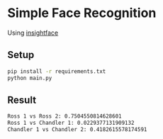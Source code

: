 # Simple Face Recognition

Using [insightface][1]

## Setup

```sh
pip install -r requirements.txt
python main.py
```

## Result

```txt
Ross 1 vs Ross 2: 0.7504550814628601
Ross 1 vs Chandler 1: 0.0229377131909132
Chandler 1 vs Chandler 2: 0.4182615578174591
```



[1]: https://github.com/deepinsight/insightface